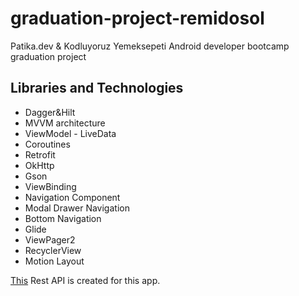 # graduation-project-remidosol
Patika.dev &amp; Kodluyoruz Yemeksepeti Android developer bootcamp graduation project

## Libraries and Technologies
- Dagger&Hilt
- MVVM architecture
- ViewModel - LiveData
- Coroutines
- Retrofit
- OkHttp
- Gson
- ViewBinding
- Navigation Component
- Modal Drawer Navigation
- Bottom Navigation
- Glide 
- ViewPager2
- RecyclerView
- Motion Layout

[This](yemeksepeti-graduation-project.herokuapp.com) Rest API is created for this app.

